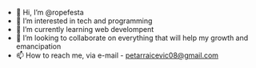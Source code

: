 - 👋 Hi, I’m @ropefesta
- 👀 I’m interested in tech and programming
- 🌱 I’m currently learning web develompent
- 💞️ I’m looking to collaborate on everything that will help my growth and emancipation
- 📫 How to reach me, via e-mail - petarraicevic08@gmail.com

<!---
ropefesta/ropefesta is a ✨ special ✨ repository because its `README.md` (this file) appears on your GitHub profile.
You can click the Preview link to take a look at your changes.
--->
